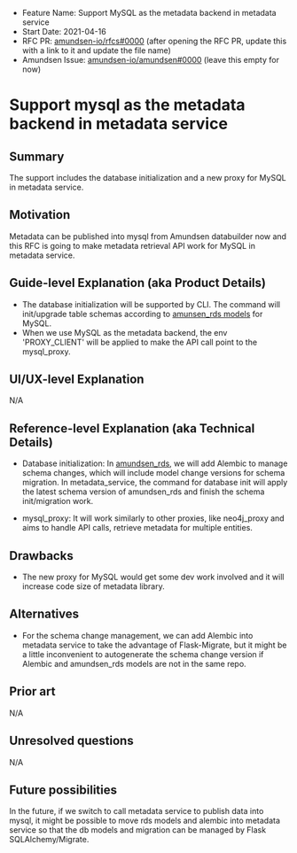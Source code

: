 - Feature Name: Support MySQL as the metadata backend in metadata service
- Start Date: 2021-04-16
- RFC PR: [amundsen-io/rfcs#0000](https://github.com/amundsen-io/rfcs/pull/0000) (after opening the RFC PR, update this with a link to it and update the file name)
- Amundsen Issue: [amundsen-io/amundsen#0000](https://github.com/amundsen-io/amundsen/issues/0000) (leave this empty for now)

# Support mysql as the metadata backend in metadata service

## Summary

The support includes the database initialization and a new proxy for MySQL in metadata service.

## Motivation

Metadata can be published into mysql from Amundsen databuilder now and this RFC is going to make metadata retrieval API work
for MySQL in metadata service.  

## Guide-level Explanation (aka Product Details)

- The database initialization will be supported by CLI. The command will init/upgrade table schemas according to 
[amunsen_rds models](https://github.com/amundsen-io/amundsenrds) for MySQL.
- When we use MySQL as the metadata backend, the env 'PROXY_CLIENT' will be applied to make the API call point to the mysql\_proxy.

## UI/UX-level Explanation

N/A

## Reference-level Explanation (aka Technical Details)

- Database initialization: In [amundsen_rds](https://github.com/amundsen-io/amundsenrds), we will add Alembic to manage schema changes,
which will include model change versions for schema migration. 
In metadata\_service, the command for database init will apply the latest schema version of amundsen_rds and finish the schema init/migration work.

- mysql\_proxy: It will work similarly to other proxies, like neo4j\_proxy and aims to handle API calls, retrieve metadata for multiple entities.

## Drawbacks

- The new proxy for MySQL would get some dev work involved and it will increase code size of metadata library. 

## Alternatives

- For the schema change management, we can add Alembic into metadata service to take the advantage of Flask-Migrate, but 
it might be a little inconvenient to autogenerate the schema change version if Alembic and amundsen_rds models
 are not in the same repo.

## Prior art

N/A

## Unresolved questions

N/A

## Future possibilities

In the future, if we switch to call metadata service to publish data into mysql, it might be possible to move rds models and alembic 
into metadata service so that the db models and migration can be managed by Flask SQLAlchemy/Migrate.
